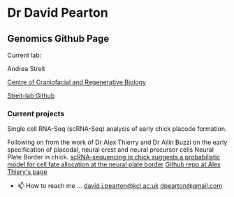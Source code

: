 # Dr David Pearton
## Genomics Github Page
Current lab:

Andrea Streit

[Centre of Craniofacial and Regenerative Biology](https://www.kcl.ac.uk/dentistry/research/centre-for-craniofacial-regenerative-biology "CCRB")

[Streit-lab Github](https://github.com/Streit-lab)


### Current projects

Single cell RNA-Seq (scRNA-Seq) analysis of early chick placode formation.

Following on from the work of Dr Alex Thierry and Dr Ailin Buzzi on the early specification of placodal, neural crest and neural precursor cells Neural Plate Border in chick.
[scRNA-sequencing in chick suggests a probabilistic model for cell fate allocation at the neural plate border](https://elifesciences.org/articles/82717)
[Github repo at Alex Thiery's page](https://github.com/alexthiery/10x_neural_plate_border)



- 📫 How to reach me ...
david.j.pearton@kcl.ac.uk
dpearton@gmail.com

<!---
dpearton/dpearton is a ✨ special ✨ repository because its `README.md` (this file) appears on your GitHub profile.
You can click the Preview link to take a look at your changes.
--->
